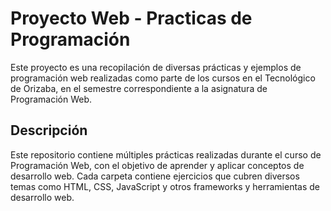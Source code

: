 # Proyecto Web - Practicas de Programación

Este proyecto es una recopilación de diversas prácticas y ejemplos de programación web realizadas como parte de los cursos en el Tecnológico de Orizaba, en el semestre correspondiente a la asignatura de Programación Web.

## Descripción

Este repositorio contiene múltiples prácticas realizadas durante el curso de Programación Web, con el objetivo de aprender y aplicar conceptos de desarrollo web. Cada carpeta contiene ejercicios que cubren diversos temas como HTML, CSS, JavaScript y otros frameworks y herramientas de desarrollo web.


